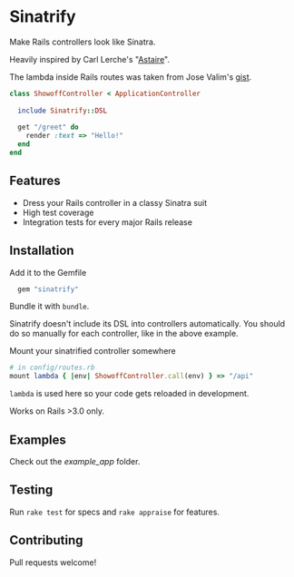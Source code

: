 # Sinatrify

Make Rails controllers look like Sinatra.

Heavily inspired by Carl Lerche's "[Astaire](https://github.com/carllerche/astaire)".

The lambda inside Rails routes was taken from Jose Valim's [gist](https://gist.github.com/josevalim/3717973).

```ruby
class ShowoffController < ApplicationController
    
  include Sinatrify::DSL
   
  get "/greet" do
    render :text => "Hello!"
  end
end
```


## Features

* Dress your Rails controller in a classy Sinatra suit
* High test coverage
* Integration tests for every major Rails release

## Installation

Add it to the Gemfile
```ruby
  gem "sinatrify"
```
Bundle it with `bundle`.

Sinatrify doesn't include its DSL into controllers automatically.
You should do so manually for each controller, like in the above example.

Mount your sinatrified controller somewhere
```ruby 
# in config/routes.rb
mount lambda { |env| ShowoffController.call(env) } => "/api"
```

`lambda` is used here so your code gets reloaded in development.

Works on Rails >3.0 only.

## Examples

Check out the *example_app* folder.

## Testing

Run `rake test` for specs and `rake appraise` for features. 

## Contributing

Pull requests welcome!
